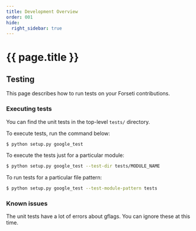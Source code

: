```yaml
---
title: Development Overview
order: 001
hide:
  right_sidebar: true
---
```

# {{ page.title }}

## Testing

This page describes how to run tests on your Forseti contributions.

### Executing tests

You can find the unit tests in the top-level `tests/` directory.

To execute tests, run the command below:

  ```bash
  $ python setup.py google_test
  ```

To execute the tests just for a particular module:

  ```bash
  $ python setup.py google_test --test-dir tests/MODULE_NAME
  ```

To run tests for a particular file pattern:

  ```bash
  $ python setup.py google_test --test-module-pattern tests
  ```

### Known issues

The unit tests have a lot of errors about gflags. You can ignore these at this
time.


